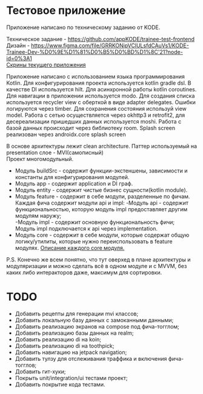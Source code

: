 # Тестовое приложение
Приложение написано по техническому заданию от KODE.

Техническое задание - https://github.com/appKODE/trainee-test-frontend  
Дизайн - https://www.figma.com/file/GRRKONipVClULsfdCAuVs1/KODE-Trainee-Dev-%D0%9E%D1%81%D0%B5%D0%BD%D1%8C'21?node-id=0%3A1  
[Скрины текущего приложения](SAMPLE.md)  

Приложение написано с использованием языка программирования Kotlin.
Для конфигурирования проекта используется kotlin gradle dsl.
В качестве DI используется hilt. Для асинхронной работы kotlin coroutines.
Для навигации в приложении используется modo.
Для создания списка используется recycler view с оберткой в виде adapter delegates.
Ошибки логируются через timber. Для сохранения состояния используй view model. 
Работа с сетью осуществляется через okhttp3 и retrofit2, для десереализации пришедших данных используется moshi.
Работа с базой данных происходит через библиотеку room. 
Splash screen реализован через androidx.core splash screen

В основе архитектуры лежит clean architecture. Паттер используемый на presentation слое - MVI(самописный)  
Проект многомодульный.
- Модуль buildSrc - содержит функции-экстеншены, зависимости и константы для конфигурирования модулей.   
- Модуль app - содержит application и DI граф.  
- Модуль entity - содержит чистые бизнес сущности(kotlin module).  
- Модуль feature - содержит в себе модули, разделенные по фичам. Каждая фича содержит модули
api и impl:
  -Модуль api - содержит функциональностью, которую модуль impl предоставляет другим модулям наружу;  
  -Модуль impl - содержит основную функциональность фичи;  
   Модуль impl подключается к api через implementation.  
- Модуль core - содержит в себе модули, которые содержат общую логику/утилиты, которые нужно переиспользовать
в feature модулях. [Описание каждого core модуля.](./core/CORE.md)
  
P.S. Конечно же всем понятно, что тут оверхед в плане архитектуры и модуляризации и можно сделать 
всё в одном модуле и с MVVM, без каких либо интеракторов даже, максимум для сортировки.  
  
# TODO
- Добавить рецепты для генерации mvi классов;  
- Добавить локальную базу данных с замоканными данными;  
- Добавить реализацию экранов на compose под фича-тогглом;  
- Добавить реализацию базы данных на realm;  
- Добавить реализацию di на koin;  
- Добавить реализацию di на toothpick;  
- Добавить навигацию на jetpack navigation;  
- Добавить тулзу для отслеживания траффика и включения фича-тогглов;  
- Добавить гит-хуки;  
- Покрыть unit/integration/ui тестами проект;  
- Добавить покрытие кода тестами.  